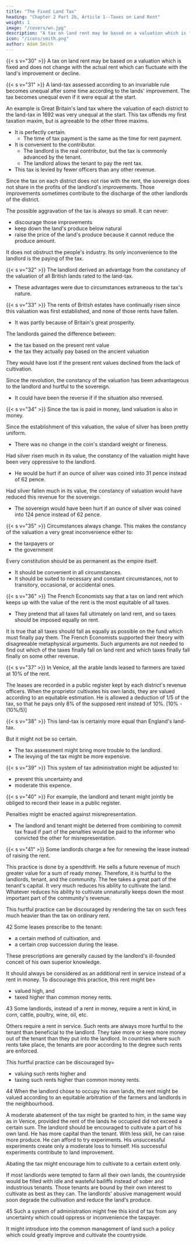 ```yaml
---
title: "The Fixed Land Tax"
heading: "Chapter 2 Part 2b, Article 1--Taxes on Land Rent"
weight: 1
image: "/covers/wn.jpg"
description: "A tax on land rent may be based on a valuation which is fixed and does not change with the actual rent which can fluctuate with the land's improvement or decline"
icon: "/icons/smith.png"
author: Adam Smith
---
```





{{< s v="30" >}} A tax on land rent may be based on a valuation which is fixed and does not change with the actual rent which can fluctuate with the land's improvement or decline.

{{< s v="31" >}} A land-tax assessed according to an invariable rule becomes unequal after some time according to the lands' improvement. The tax becomes unequal even if it were equal at the start.

An example is Great Britain's land tax where the valuation of each district to the land-tax in 1692 was very unequal at the start. This tax offends my first taxation maxim, but is agreeable to the other three maxims.
- It is perfectly certain.
  - The time of tax payment is the same as the time for rent payment.
- It is convenient to the contributor.
  - The landlord is the real contributor, but the tax is commonly advanced by the tenant.
  - The landlord allows the tenant to pay the rent tax.
- This tax is levied by fewer officers than any other revenue.

Since the tax on each district does not rise with the rent, the sovereign does not share in the profits of the landlord's improvements. Those improvements sometimes contribute to the discharge of the other landlords of the district.

The possible aggravation of the tax is always so small. It can never:
- discourage those improvements
- keep down the land's produce below natural
- raise the price of the land's produce because it cannot reduce the produce amount.

It does not obstruct the people's industry. Its only inconvenience to the landlord is the paying of the tax.


{{< s v="32" >}} The landlord derived an advantage from the constancy of the valuation of all British lands rated to the land-tax.
- These advantages were due to circumstances extraneous to the tax's nature.


{{< s v="33" >}} The rents of British estates have continually risen since this valuation was first established, and none of those rents have fallen.
- It was partly because of Britain's great prosperity.

The landlords gained the difference between:
- the tax based on the present rent value
- the tax they actually pay based on the ancient valuation

They would have lost if the present rent values declined from the lack of cultivation.

Since the revolution, the constancy of the valuation has been advantageous to the landlord and hurtful to the sovereign.
- It could have been the reverse if <!--  advantageous to the sovereign and hurtful to the landlord --> if the situation also reversed.



{{< s v="34" >}}  Since the tax is paid in money, land valuation is also in money.

Since the establishment of this valuation, the value of silver has been pretty uniform.
- There was no change in the coin's standard weight or fineness.

Had silver risen much in its value, the constancy of the valuation might have been very oppressive to the landlord.
- He would be hurt if an ounce of silver was coined into 31 pence instead of 62 pence.

Had silver fallen much in its value, the constancy of valuation would have reduced this revenue for the sovereign.
- The sovereign would have been hurt if an ounce of silver was coined into 124 pence instead of 62 pence.


{{< s v="35" >}}  Circumstances always change. This makes the constancy of the valuation a very great inconvenience either to:
- the taxpayers or
- the government

<!-- Empires are man-made and are mortal but every empire aims at immortality. -->

Every constitution should be as permanent as the empire itself.
- It should be convenient in all circumstances.
- It should be suited to necessary and constant circumstances, not to transitory, occasional, or accidental ones.


{{< s v="36" >}} The French Economists say that a tax on land rent which keeps up with the value of the rent is the most equitable of all taxes.
- They pretend that all taxes fall ultimately on land rent, and so taxes should be imposed equally on rent.

It is true that all taxes should fall as equally as possible on the fund which must finally pay them.
The French Economists supported their theory with disagreeable metaphysical arguments.
Such arguments are not needed to find out which of the taxes finally fall on land rent and which taxes finally fall finally on some other revenue.


{{< s v="37" >}} In Venice, all the arable lands leased to farmers are taxed at 10% of the rent.

The leases are recorded in a public register kept by each district's revenue officers.
When the proprietor cultivates his own lands, they are valued according to an equitable estimation.
He is allowed a deduction of 1/5 of the tax, so that he pays only 8% of the supposed rent instead of 10%. [10% - (10%/5)]

{{< s v="38" >}} This land-tax is certainly more equal than England's land-tax.

But it might not be so certain.
- The tax assessment might bring more trouble to the landlord.
- The levying of the tax might be more expensive.


{{< s v="39" >}} This system of tax administration might be adjusted to: 
- prevent this uncertainty and
- moderate this expence.


{{< s v="40" >}} For example, the landlord and tenant might jointly be obliged to record their lease in a public register.

Penalties might be enacted against misrepresentation.
- The landlord and tenant might be deterred from combining to commit tax fraud if part of the penalties would be paid to the informer who convicted the other for misrepresentation.  

<!-- If part of those penalties were paid to either of the two parties who informed against and convicted the other of such concealment or misrepresentation, it would  -->

<!-- All the conditions of the lease might be sufficiently known from such a record. -->


{{< s v="41" >}} Some landlords charge a fee for renewing the lease instead of raising the rent.

This practice is done by a spendthrift.
He sells a future revenue of much greater value for a sum of ready money.
Therefore, it is hurtful to the landlords, tenant, and the community.
The fee takes a great part of the tenant's capital.
It very much reduces his ability to cultivate the land.
Whatever reduces his ability to cultivate unnaturally keeps down the most important part of the community's revenue.

This hurtful practice can be discouraged by rendering the tax on such fees much heavier than the tax on ordinary rent.



42 Some leases prescribe to the tenant:
- a certain method of cultivation, and
- a certain crop succession during the lease.

These prescriptions are generally caused by the landlord's ill-founded conceit of his own superior knowledge.

It should always be considered as an additional rent in service instead of a rent in money. To discourage this practice, this rent might be= 
- valued high, and
- taxed higher than common money rents.

43 Some landlords, instead of a rent in money, require a rent in kind, in corn, cattle, poultry, wine, oil, etc.

Others require a rent in service.
Such rents are always more hurtful to the tenant than beneficial to the landlord.
They take more or keep more money out of the tenant than they put into the landlord.
In countries where such rents take place, the tenants are poor according to the degree such rents are enforced.

This hurtful practice can be discouraged by= 
- valuing such rents higher and
- taxing such rents higher than common money rents.

44 When the landlord chose to occupy his own lands, the rent might be valued according to an equitable arbitration of the farmers and landlords in the neighbourhood.

A moderate abatement of the tax might be granted to him, in the same way as in Venice, provided the rent of the lands he occupied did not exceed a certain sum.
The landlord should be encouraged to cultivate a part of his own land.
He has more capital than the tenant.
With less skill, he can raise more produce.
He can afford to try experiments.
    His unsuccessful experiments create only a moderate loss to himself.
    His successful experiments contribute to land improvement.

Abating the tax might encourage him to cultivate to a certain extent only.

If most landlords were tempted to farm all their own lands, the countryside would be filled with idle and wasteful bailiffs instead of sober and industrious tenants.
Those tenants are bound by their own interest to cultivate as best as they can.
The landlords' abusive management would soon degrade the cultivation and reduce the land's produce.

45 Such a system of administration might free this kind of tax from any uncertainty which could oppress or inconvenience the taxpayer.

It might introduce into the common management of land such a policy which could greatly improve and cultivate the countryside.

